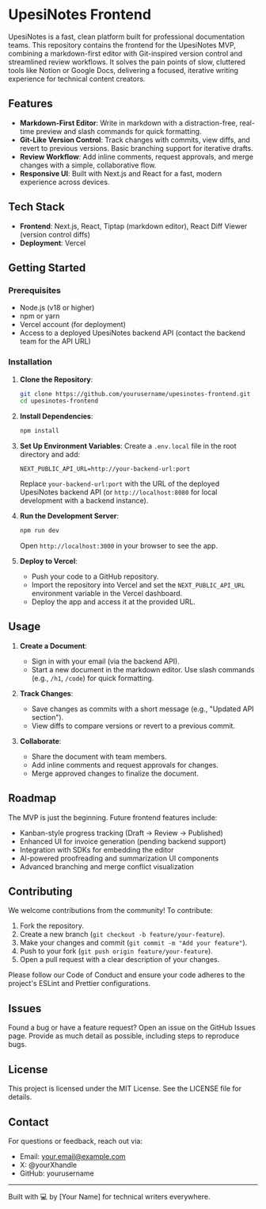 # UpesiNotes Frontend

UpesiNotes is a fast, clean platform built for professional documentation teams. This repository contains the frontend for the UpesiNotes MVP, combining a markdown-first editor with Git-inspired version control and streamlined review workflows. It solves the pain points of slow, cluttered tools like Notion or Google Docs, delivering a focused, iterative writing experience for technical content creators.

## Features

- **Markdown-First Editor**: Write in markdown with a distraction-free, real-time preview and slash commands for quick formatting.
- **Git-Like Version Control**: Track changes with commits, view diffs, and revert to previous versions. Basic branching support for iterative drafts.
- **Review Workflow**: Add inline comments, request approvals, and merge changes with a simple, collaborative flow.
- **Responsive UI**: Built with Next.js and React for a fast, modern experience across devices.

## Tech Stack

- **Frontend**: Next.js, React, Tiptap (markdown editor), React Diff Viewer (version control diffs)
- **Deployment**: Vercel

## Getting Started

### Prerequisites

- Node.js (v18 or higher)
- npm or yarn
- Vercel account (for deployment)
- Access to a deployed UpesiNotes backend API (contact the backend team for the API URL)

### Installation

1. **Clone the Repository**:

   ```bash
   git clone https://github.com/yourusername/upesinotes-frontend.git
   cd upesinotes-frontend
   ```

2. **Install Dependencies**:

   ```bash
   npm install
   ```

3. **Set Up Environment Variables**: Create a `.env.local` file in the root directory and add:

   ```
   NEXT_PUBLIC_API_URL=http://your-backend-url:port
   ```

   Replace `your-backend-url:port` with the URL of the deployed UpesiNotes backend API (or `http://localhost:8080` for local development with a backend instance).

4. **Run the Development Server**:

   ```bash
   npm run dev
   ```

   Open `http://localhost:3000` in your browser to see the app.

5. **Deploy to Vercel**:

   - Push your code to a GitHub repository.
   - Import the repository into Vercel and set the `NEXT_PUBLIC_API_URL` environment variable in the Vercel dashboard.
   - Deploy the app and access it at the provided URL.

## Usage

1. **Create a Document**:

   - Sign in with your email (via the backend API).
   - Start a new document in the markdown editor. Use slash commands (e.g., `/h1`, `/code`) for quick formatting.

2. **Track Changes**:

   - Save changes as commits with a short message (e.g., "Updated API section").
   - View diffs to compare versions or revert to a previous commit.

3. **Collaborate**:

   - Share the document with team members.
   - Add inline comments and request approvals for changes.
   - Merge approved changes to finalize the document.

## Roadmap

The MVP is just the beginning. Future frontend features include:

- Kanban-style progress tracking (Draft → Review → Published)
- Enhanced UI for invoice generation (pending backend support)
- Integration with SDKs for embedding the editor
- AI-powered proofreading and summarization UI components
- Advanced branching and merge conflict visualization

## Contributing

We welcome contributions from the community! To contribute:

1. Fork the repository.
2. Create a new branch (`git checkout -b feature/your-feature`).
3. Make your changes and commit (`git commit -m "Add your feature"`).
4. Push to your fork (`git push origin feature/your-feature`).
5. Open a pull request with a clear description of your changes.

Please follow our Code of Conduct and ensure your code adheres to the project's ESLint and Prettier configurations.

## Issues

Found a bug or have a feature request? Open an issue on the GitHub Issues page. Provide as much detail as possible, including steps to reproduce bugs.

## License

This project is licensed under the MIT License. See the LICENSE file for details.

## Contact

For questions or feedback, reach out via:

- Email: your.email@example.com
- X: @yourXhandle
- GitHub: yourusername

---

Built with 💻 by \[Your Name\] for technical writers everywhere.